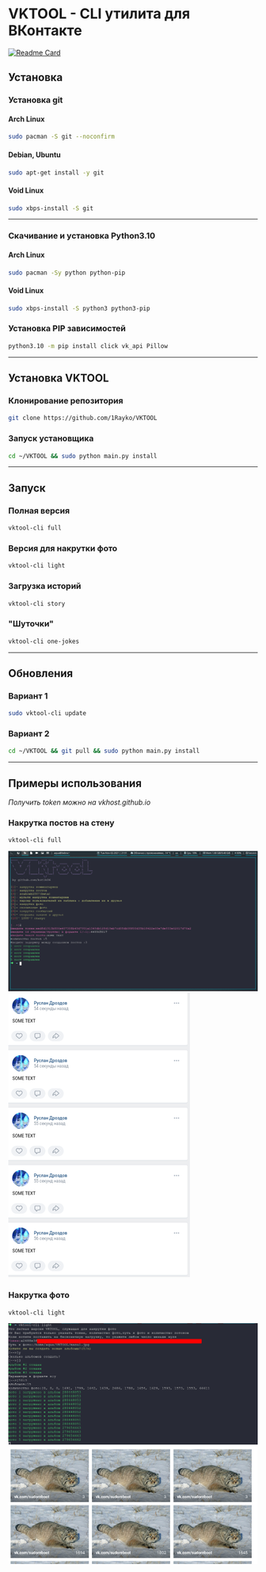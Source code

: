 # VKTOOL - CLI утилита для ВКонтакте

[![Readme Card](https://github-readme-stats.vercel.app/api/pin/?username=1Rayko&repo=VKTOOL&show_icons=true&theme=dark)](https://github.com/kotik06/VKTOOL)

## Установка

### Установка git
#### Arch Linux
```bash
sudo pacman -S git --noconfirm
```
#### Debian, Ubuntu
```bash
sudo apt-get install -y git
```
#### Void Linux
```bash
sudo xbps-install -S git
```
---
### Скачивание и установка Python3.10

#### Arch Linux
```bash
sudo pacman -Sy python python-pip
```
#### Void Linux
```bash
sudo xbps-install -S python3 python3-pip
```

### Установка PIP зависимостей
```bash
python3.10 -m pip install click vk_api Pillow
```
---
## Установка VKTOOL
### Клонирование репозитория
```bash
git clone https://github.com/1Rayko/VKTOOL 
```
### Запуск установщика
```bash
cd ~/VKTOOL && sudo python main.py install
```
---
## Запуск

### Полная версия
```bash
vktool-cli full
```
### Версия для накрутки фото
```bash
vktool-cli light
```
### Загрузка историй
```bash 
vktool-cli story
```
### "Шуточки"
```bash
vktool-cli one-jokes
```
---
## Обновления
### Вариант 1
```bash
sudo vktool-cli update
```
### Вариант 2 
```bash
cd ~/VKTOOL && git pull && sudo python main.py install
```
---
## Примеры использования
*Получить token можно на vkhost.github.io*
### Накрутка постов на стену
```bash
vktool-cli full
```
![Alt text](https://github.com/1Rayko/VKTOOL/blob/master/img/5.png)
![Alt text](https://github.com/1Rayko/VKTOOL/blob/master/img/6.png)

### Накрутка фото
```bash
vktool-cli light
```
![Alt text](https://github.com/1Rayko/VKTOOL/blob/master/img/7.png)
![Alt text](https://github.com/1Rayko/VKTOOL/blob/master/img/8.png)








